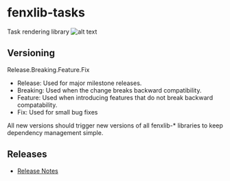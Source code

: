 # fenxlib-tasks
Task rendering library
![alt text](https://user-images.githubusercontent.com/3435255/41193898-25bff908-6be1-11e8-845c-88e977c2a15e.png)

## Versioning
Release.Breaking.Feature.Fix
- Release: Used for major milestone releases.
- Breaking: Used when the change breaks backward compatibility.
- Feature: Used when introducing features that do not break backward compatability.
- Fix: Used for small bug fixes

All new versions should trigger new versions of all fenxlib-* libraries to keep dependency management simple.

## Releases
* [Release Notes](https://github.com/Legyver/fenxlib-graphrunner/blob/master/RELEASE.MD)

